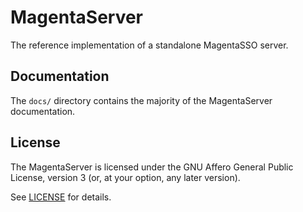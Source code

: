 # MagentaServer

The reference implementation of a standalone MagentaSSO server.

## Documentation

The `docs/` directory contains the majority
of the MagentaServer documentation.

## License

The MagentaServer is licensed under the
GNU Affero General Public License, version 3
(or, at your option, any later version).

See [LICENSE](./LICENSE) for details.
